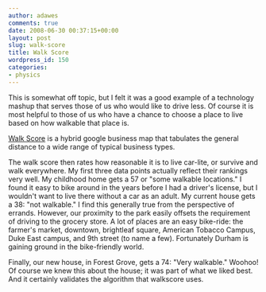 ```yaml
---
author: adawes
comments: true
date: 2008-06-30 00:37:15+00:00
layout: post
slug: walk-score
title: Walk Score
wordpress_id: 150
categories:
- physics
---
```


This is somewhat off topic, but I felt it was a good example of a technology mashup that serves those of us who would like to drive less. Of course it is most helpful to those of us who have a chance to choose a place to live based on how walkable that place is.

[Walk Score](http://www.walkscore.com/index.shtml) is a hybrid google business map that tabulates the general distance to a wide range of typical business types.
<!-- more -->
The walk score then rates how reasonable it is to live car-lite, or survive and walk everywhere. My first three data points actually reflect their rankings very well. My childhood home gets a 57 or "some walkable locations." I found it easy to bike around in the years before I had a driver's license, but I wouldn't want to live there without a car as an adult. My current house gets a 38: "not walkable." I find this generally true from the perspective of errands. However, our proximity to the park easily offsets the requirement of driving to the grocery store. A lot of places are an easy bike-ride: the farmer's market, downtown, brightleaf square, American Tobacco Campus, Duke East campus, and 9th street (to name a few). Fortunately Durham is gaining ground in the bike-friendly world.

Finally, our new house, in Forest Grove, gets a 74: "Very walkable." Woohoo! Of course we knew this about the house; it was part of what we liked best. And it certainly validates the algorithm that walkscore uses.



